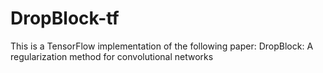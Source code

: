 # DropBlock-tf
This is a TensorFlow implementation of the following paper: DropBlock: A regularization method for convolutional networks
